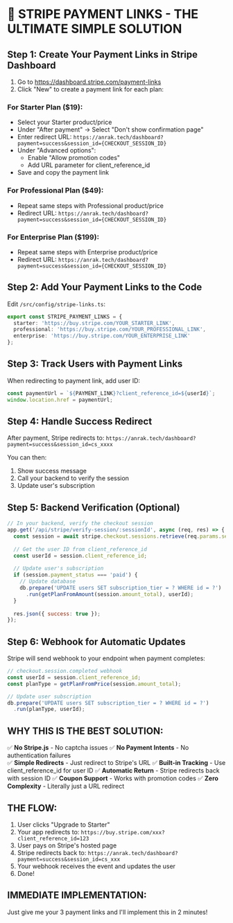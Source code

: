 # 🎯 STRIPE PAYMENT LINKS - THE ULTIMATE SIMPLE SOLUTION

## Step 1: Create Your Payment Links in Stripe Dashboard

1. Go to https://dashboard.stripe.com/payment-links
2. Click "New" to create a payment link for each plan:

### For Starter Plan ($19):
- Select your Starter product/price
- Under "After payment" → Select "Don't show confirmation page"
- Enter redirect URL: `https://anrak.tech/dashboard?payment=success&session_id={CHECKOUT_SESSION_ID}`
- Under "Advanced options":
  - Enable "Allow promotion codes"
  - Add URL parameter for client_reference_id
- Save and copy the payment link

### For Professional Plan ($49):
- Repeat same steps with Professional product/price
- Redirect URL: `https://anrak.tech/dashboard?payment=success&session_id={CHECKOUT_SESSION_ID}`

### For Enterprise Plan ($199):
- Repeat same steps with Enterprise product/price
- Redirect URL: `https://anrak.tech/dashboard?payment=success&session_id={CHECKOUT_SESSION_ID}`

## Step 2: Add Your Payment Links to the Code

Edit `/src/config/stripe-links.ts`:

```typescript
export const STRIPE_PAYMENT_LINKS = {
  starter: 'https://buy.stripe.com/YOUR_STARTER_LINK',
  professional: 'https://buy.stripe.com/YOUR_PROFESSIONAL_LINK',
  enterprise: 'https://buy.stripe.com/YOUR_ENTERPRISE_LINK'
};
```

## Step 3: Track Users with Payment Links

When redirecting to payment link, add user ID:

```javascript
const paymentUrl = `${PAYMENT_LINK}?client_reference_id=${userId}`;
window.location.href = paymentUrl;
```

## Step 4: Handle Success Redirect

After payment, Stripe redirects to:
`https://anrak.tech/dashboard?payment=success&session_id=cs_xxxx`

You can then:
1. Show success message
2. Call your backend to verify the session
3. Update user's subscription

## Step 5: Backend Verification (Optional)

```javascript
// In your backend, verify the checkout session
app.get('/api/stripe/verify-session/:sessionId', async (req, res) => {
  const session = await stripe.checkout.sessions.retrieve(req.params.sessionId);
  
  // Get the user ID from client_reference_id
  const userId = session.client_reference_id;
  
  // Update user's subscription
  if (session.payment_status === 'paid') {
    // Update database
    db.prepare('UPDATE users SET subscription_tier = ? WHERE id = ?')
      .run(getPlanFromAmount(session.amount_total), userId);
  }
  
  res.json({ success: true });
});
```

## Step 6: Webhook for Automatic Updates

Stripe will send webhook to your endpoint when payment completes:

```javascript
// checkout.session.completed webhook
const userId = session.client_reference_id;
const planType = getPlanFromPrice(session.amount_total);

// Update user subscription
db.prepare('UPDATE users SET subscription_tier = ? WHERE id = ?')
  .run(planType, userId);
```

## WHY THIS IS THE BEST SOLUTION:

✅ **No Stripe.js** - No captcha issues
✅ **No Payment Intents** - No authentication failures  
✅ **Simple Redirects** - Just redirect to Stripe's URL
✅ **Built-in Tracking** - Use client_reference_id for user ID
✅ **Automatic Return** - Stripe redirects back with session ID
✅ **Coupon Support** - Works with promotion codes
✅ **Zero Complexity** - Literally just a URL redirect

## THE FLOW:

1. User clicks "Upgrade to Starter"
2. Your app redirects to: `https://buy.stripe.com/xxx?client_reference_id=123`
3. User pays on Stripe's hosted page
4. Stripe redirects back to: `https://anrak.tech/dashboard?payment=success&session_id=cs_xxx`
5. Your webhook receives the event and updates the user
6. Done!

## IMMEDIATE IMPLEMENTATION:

Just give me your 3 payment links and I'll implement this in 2 minutes!